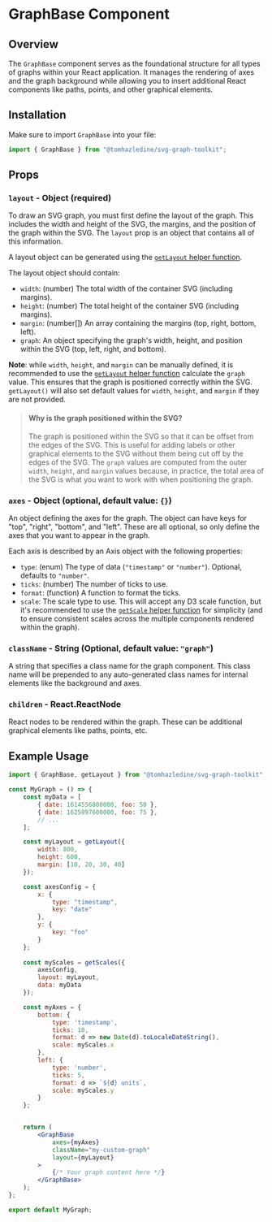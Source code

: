 # GraphBase Component

## Overview

The `GraphBase` component serves as the foundational structure for all types of graphs within your React application. It manages the rendering of axes and the graph background while allowing you to insert additional React components like paths, points, and other graphical elements.

## Installation

Make sure to import `GraphBase` into your file:

```jsx
import { GraphBase } from "@tomhazledine/svg-graph-toolkit";
```

## Props

### `layout` - Object (required)

To draw an SVG graph, you must first define the layout of the graph. This includes the width and height of the SVG, the margins, and the position of the graph within the SVG. The `layout` prop is an object that contains all of this information.

A layout object can be generated using the [`getLayout` helper function](./getLayout.md).

The layout object should contain:

* `width`: (number) The total width of the container SVG (including margins).
* `height`: (number) The total height of the container SVG (including margins).
* `margin`: (number[]) An array containing the margins (top, right, bottom, left).
* `graph`: An object specifying the graph's width, height, and position within the SVG (top, left, right, and bottom).

**Note**: while `width`, `height`, and `margin` can be manually defined, it is recommended to use the [`getLayout` helper function](./getLayout.md) calculate the `graph` value. This ensures that the graph is positioned correctly within the SVG. `getLayout()` will also set default values for `width`, `height`, and `margin` if they are not provided.

> #### Why is the graph positioned within the SVG?
>
> The graph is positioned within the SVG so that it can be offset from the edges of the SVG. This is useful for adding labels or other graphical elements to the SVG without them being cut off by the edges of the SVG. The `graph` values are computed from the outer `width`, `height`, and `margin` values because, in practice, the total area of the SVG is what you want to work with when positioning the graph.

### `axes` - Object (optional, default value: `{}`)

An object defining the axes for the graph. The object can have keys for "top", "right", "bottom", and "left". These are all optional, so only define the axes that you want to appear in the graph.

Each axis is described by an Axis object with the following properties:

* `type`: (enum) The type of data (`"timestamp"` or `"number"`). Optional, defaults to `"number"`.
* `ticks`: (number) The number of ticks to use.
* `format`: (function) A function to format the ticks.
* `scale`: The scale type to use. This will accept any D3 scale function, but it's recommended to use the [`getScale` helper function](./getScale.md) for simplicity (and to ensure consistent scales across the multiple components rendered within the graph).

### `className` - String (Optional, default value: `"graph"`)

A string that specifies a class name for the graph component. This class name will be prepended to any auto-generated class names for internal elements like the background and axes.

### `children` - React.ReactNode

React nodes to be rendered within the graph. These can be additional graphical elements like paths, points, etc.


## Example Usage

```jsx
import { GraphBase, getLayout } from "@tomhazledine/svg-graph-toolkit";

const MyGraph = () => {
    const myData = [
        { date: 1614556800000, foo: 50 },
        { date: 1625097600000, foo: 75 },
        // ...
    ];

    const myLayout = getLayout({
        width: 800,
        height: 600,
        margin: [10, 20, 30, 40]
    });

    const axesConfig = {
        x: {
            type: "timestamp",
            key: "date"
        },
        y: {
            key: "foo"
        }
    };
    
    const myScales = getScales({
        axesConfig,
        layout: myLayout,
        data: myData
    }); 

    const myAxes = {
        bottom: {
            type: 'timestamp',
            ticks: 10,
            format: d => new Date(d).toLocaleDateString(),
            scale: myScales.x
        },
        left: {
            type: 'number',
            ticks: 5,
            format: d => `${d} units`,
            scale: myScales.y
        }
    };


    return (
        <GraphBase
            axes={myAxes}
            className="my-custom-graph"
            layout={myLayout}
        >
            {/* Your graph content here */}
        </GraphBase>
    );
};

export default MyGraph;
```